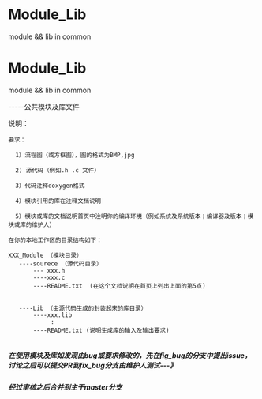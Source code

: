 # Module_Lib
module &amp;&amp; lib in common

# Module_Lib
module &amp;&amp; lib in common


-----公共模块及库文件

说明：

~~~
要求：

  1）流程图（或方框图），图的格式为BMP,jpg

  2) 源代码（例如.h .c 文件）

  3）代码注释doxygen格式

  4）模块引用的库在注释文档说明

  5）模块或库的文档说明首页中注明你的编译环境（例如系统及系统版本；编译器及版本；模块或库的维护人）

在你的本地工作区的目录结构如下：

XXX_Module （模块目录）
   ----sourece （源代码目录）
       --- xxx.h
       ----xxx.c
       ----README.txt  (在这个文档说明在首页上列出上面的第5点)
    

   ----Lib （由源代码生成的封装起来的库目录）
       ----xxx.lib 
            :
       ----README.txt (说明生成库的输入及输出要求)
       
~~~



##### 在使用模块及库如发现由bug或要求修改的，先在fig_bug的分支中提出issue，讨论之后可以提交PR到fix_bug分支由维护人测试---》

##### 经过审核之后合并到主干master分支

